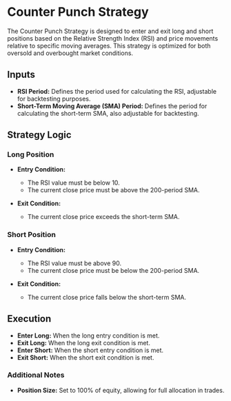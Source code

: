 # Counter Punch Strategy

The Counter Punch Strategy is designed to enter and exit long and short positions based on the Relative Strength Index (RSI) and price movements relative to specific moving averages. This strategy is optimized for both oversold and overbought market conditions.

## Inputs

- **RSI Period:** Defines the period used for calculating the RSI, adjustable for backtesting purposes.
- **Short-Term Moving Average (SMA) Period:** Defines the period for calculating the short-term SMA, also adjustable for backtesting.

## Strategy Logic

### Long Position

- **Entry Condition:**
  - The RSI value must be below 10.
  - The current close price must be above the 200-period SMA.

- **Exit Condition:**
  - The current close price exceeds the short-term SMA.

### Short Position

- **Entry Condition:**
  - The RSI value must be above 90.
  - The current close price must be below the 200-period SMA.

- **Exit Condition:**
  - The current close price falls below the short-term SMA.

## Execution

- **Enter Long:** When the long entry condition is met.
- **Exit Long:** When the long exit condition is met.
- **Enter Short:** When the short entry condition is met.
- **Exit Short:** When the short exit condition is met.

### Additional Notes
- **Position Size:** Set to 100% of equity, allowing for full allocation in trades.
